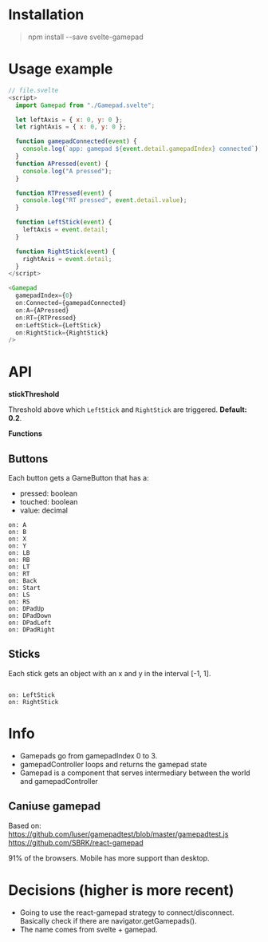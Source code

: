 # Installation
> npm install --save svelte-gamepad

# Usage example

```js
// file.svelte
<script>
  import Gamepad from "./Gamepad.svelte";

  let leftAxis = { x: 0, y: 0 };
  let rightAxis = { x: 0, y: 0 };

  function gamepadConnected(event) {
    console.log(`app: gamepad ${event.detail.gamepadIndex} connected`);
  }
  function APressed(event) {
    console.log("A pressed");
  }

  function RTPressed(event) {
    console.log("RT pressed", event.detail.value);
  }

  function LeftStick(event) {
    leftAxis = event.detail;
  }

  function RightStick(event) {
    rightAxis = event.detail;
  }
</script>

<Gamepad
  gamepadIndex={0}
  on:Connected={gamepadConnected}
  on:A={APressed}
  on:RT={RTPressed}
  on:LeftStick={LeftStick}
  on:RightStick={RightStick}
/>
```

# API

**stickThreshold**

Threshold above which `LeftStick` and `RightStick` are triggered.
**Default: 0.2**.

**Functions**

## Buttons

Each button gets a GameButton that has a:

- pressed: boolean
- touched: boolean
- value: decimal

```
on: A
on: B
on: X
on: Y
on: LB
on: RB
on: LT
on: RT
on: Back
on: Start
on: LS
on: RS
on: DPadUp
on: DPadDown
on: DPadLeft
on: DPadRight
```

## Sticks
Each stick gets an object with an x and y in the interval [-1, 1].
```

on: LeftStick
on: RightStick

```

# Info

- Gamepads go from gamepadIndex 0 to 3.
- gamepadController loops and returns the gamepad state
- Gamepad is a component that serves intermediary between the world and gamepadController

## Caniuse gamepad

Based on:
https://github.com/luser/gamepadtest/blob/master/gamepadtest.js
https://github.com/SBRK/react-gamepad

91% of the browsers. Mobile has more support than desktop.

# Decisions (higher is more recent)

- Going to use the react-gamepad strategy to connect/disconnect. Basically check if there are navigator.getGamepads().
- The name comes from svelte + gamepad.
```
